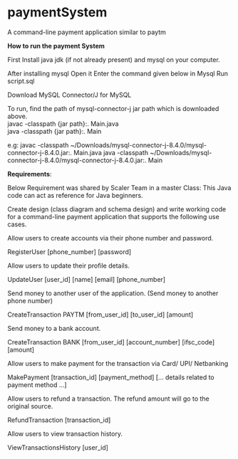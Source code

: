 # paymentSystem
A command-line payment application similar to paytm 

**How to run the payment System**

First Install java jdk (if not already present) and mysql on your computer.

After installing mysql Open it
Enter the command given below in Mysql
Run script.sql

Download MySQL Connector/J for MySQL

To run, find the path of mysql-connector-j jar path which is downloaded above.  
javac -classpath {jar path}:. Main.java  
java -classpath {jar path}:. Main

e.g:  javac -classpath ~/Downloads/mysql-connector-j-8.4.0/mysql-connector-j-8.4.0.jar:. Main.java 
java -classpath ~/Downloads/mysql-connector-j-8.4.0/mysql-connector-j-8.4.0.jar:. Main

**Requirements**:

Below Requirement was shared by Scaler Team in a master Class:
This Java code can act as reference for Java beginners.  

Create design (class diagram and schema design) and write working code 
for a command-line payment application that supports the following use cases.

Allow users to create accounts via their phone number and password.

RegisterUser [phone_number] [password]


Allow users to update their profile details.

UpdateUser [user_id] [name] [email] [phone_number]


Send money to another user of the application. (Send money to another phone number)

CreateTransaction PAYTM [from_user_id] [to_user_id] [amount]


Send money to a bank account.

CreateTransaction BANK [from_user_id] [account_number] [ifsc_code] [amount] 


Allow users to make payment for the transaction via Card/ UPI/ Netbanking

MakePayment [transaction_id] [payment_method] [... details related to payment method ...]


Allow users to refund a transaction. The refund amount will go to the original source.

RefundTransaction [transaction_id]


Allow users to view transaction history.

ViewTransactionsHistory [user_id]


